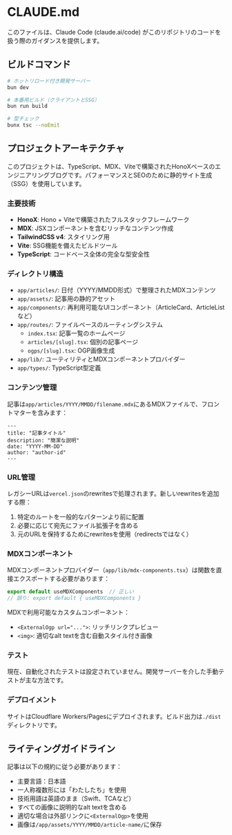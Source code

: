 # CLAUDE.md

このファイルは、Claude Code (claude.ai/code) がこのリポジトリのコードを扱う際のガイダンスを提供します。

## ビルドコマンド

```bash
# ホットリロード付き開発サーバー
bun dev

# 本番用ビルド（クライアントとSSG）
bun run build

# 型チェック
bunx tsc --noEmit
```

## プロジェクトアーキテクチャ

このプロジェクトは、TypeScript、MDX、Viteで構築されたHonoXベースのエンジニアリングブログです。パフォーマンスとSEOのために静的サイト生成（SSG）を使用しています。

### 主要技術
- **HonoX**: Hono + Viteで構築されたフルスタックフレームワーク
- **MDX**: JSXコンポーネントを含むリッチなコンテンツ作成
- **TailwindCSS v4**: スタイリング用
- **Vite**: SSG機能を備えたビルドツール
- **TypeScript**: コードベース全体の完全な型安全性

### ディレクトリ構造
- `app/articles/`: 日付（YYYY/MMDD形式）で整理されたMDXコンテンツ
- `app/assets/`: 記事用の静的アセット
- `app/components/`: 再利用可能なUIコンポーネント（ArticleCard、ArticleListなど）
- `app/routes/`: ファイルベースのルーティングシステム
  - `index.tsx`: 記事一覧のホームページ
  - `articles/[slug].tsx`: 個別の記事ページ
  - `ogps/[slug].tsx`: OGP画像生成
- `app/lib/`: ユーティリティとMDXコンポーネントプロバイダー
- `app/types/`: TypeScript型定義

### コンテンツ管理
記事は`app/articles/YYYY/MMDD/filename.mdx`にあるMDXファイルで、フロントマターを含みます：
```mdx
---
title: "記事タイトル"
description: "簡潔な説明"
date: "YYYY-MM-DD"
author: "author-id"
---
```

### URL管理
レガシーURLは`vercel.json`のrewritesで処理されます。新しいrewritesを追加する際：
1. 特定のルートを一般的なパターンより前に配置
2. 必要に応じて宛先にファイル拡張子を含める
3. 元のURLを保持するためにrewritesを使用（redirectsではなく）

### MDXコンポーネント
MDXコンポーネントプロバイダー（`app/lib/mdx-components.tsx`）は関数を直接エクスポートする必要があります：
```typescript
export default useMDXComponents  // 正しい
// 誤り: export default { useMDXComponents }
```

MDXで利用可能なカスタムコンポーネント：
- `<ExternalOgp url="...">`: リッチリンクプレビュー
- `<img>`: 適切なalt textを含む自動スタイル付き画像

### テスト
現在、自動化されたテストは設定されていません。開発サーバーを介した手動テストが主な方法です。

### デプロイメント
サイトはCloudflare Workers/Pagesにデプロイされます。ビルド出力は`./dist`ディレクトリです。

## ライティングガイドライン

記事は以下の規約に従う必要があります：
- 主要言語：日本語
- 一人称複数形には「わたしたち」を使用
- 技術用語は英語のまま（Swift、TCAなど）
- すべての画像に説明的なalt textを含める
- 適切な場合は外部リンクに`<ExternalOgp>`を使用
- 画像は`/app/assets/YYYY/MMDD/article-name/`に保存